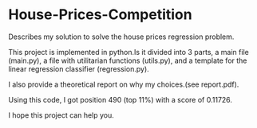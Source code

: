 # House-Prices-Competition
Describes my solution to solve the house prices regression problem.

This project is implemented in python.Is it divided into 3 parts, a main file (main.py), a file with utilitarian functions (utils.py), and a template for the linear regression classifier (regression.py).

I also provide a theoretical report on why my choices.(see report.pdf).

Using this code, I got position 490 (top 11%) with a score of 0.11726.

I hope this project can help you.
